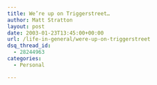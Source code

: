 ```yaml
---
title: We’re up on Triggerstreet…
author: Matt Stratton
layout: post
date: 2003-01-23T13:45:00+00:00
url: /life-in-general/were-up-on-triggerstreet
dsq_thread_id:
  - 28244963
categories:
  - Personal

---
```

